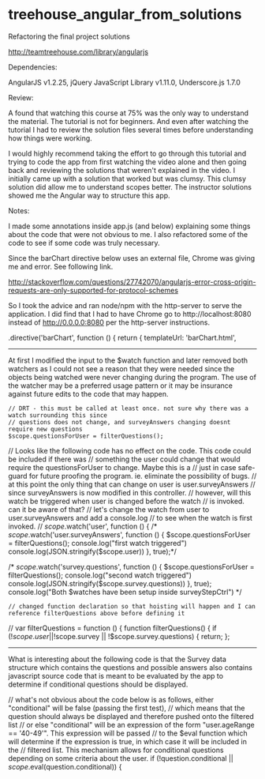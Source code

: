# treehouse_angular_from_solutions
Refactoring the final project solutions

http://teamtreehouse.com/library/angularjs

Dependencies:

AngularJS v1.2.25,
jQuery JavaScript Library v1.11.0,
Underscore.js 1.7.0

Review:

A found that watching this course at 75% was the only way to understand the material. The tutorial is not for beginners. And even after watching the tutorial I had to review the solution files several times before understanding how things were working.

I would highly recommend taking the effort to go through this tutorial and trying to code the app from first watching the video alone and then going back and reviewing the solutions that weren't explained in the video. I initially came up with a solution that worked but was clumsy. This clumsy solution did allow me to understand scopes better. The instructor solutions showed me the Angular way to structure this app.

Notes:

I made some annotations inside app.js (and below) explaining some things about the code that were not obvious to me. I also refactored some of the code to see if some code was truly necessary. 

Since the barChart directive below uses an external file, Chrome was giving me and error. See following link.

http://stackoverflow.com/questions/27742070/angularjs-error-cross-origin-requests-are-only-supported-for-protocol-schemes

So I took the advice and ran node/npm with the http-server to serve the application. I did find that I had to have Chrome go to http://localhost:8080 instead of http://0.0.0.0:8080 per the http-server instructions.

  .directive('barChart', function () {
    return {
      templateUrl: 'barChart.html',

*******************************************************************************************************

At first I modified the input to the $watch function and later removed both watchers as I could not see a reason that they were needed since the objects being watched were never changing during the program. The use of the watcher may be a preferred usage pattern or it may be insurance against future edits to the code that may happen.

    // DRT - this must be called at least once. not sure why there was a watch surrounding this since
    // questions does not change, and surveyAnswers changing doesnt require new questions
    $scope.questionsForUser = filterQuestions();

// Looks like the following code has no effect on the code. This code could be included if there was
// something the user could change that would require the questionsForUser to change. Maybe this is a
// just in case safe-guard for future proofing the program. ie. eliminate the possibility of bugs.
    // at this point the only thing that can change on user is user.surveyAnswers
    // since surveyAnswers is now modified in this controller.
    // however, will this watch be triggered when user is changed before the watch
    // is invoked. can it be aware of that?
    // let's change the watch from user to user.surveyAnswers and add a console.log
    // to see when the watch is first invoked.
//    $scope.$watch('user', function () {
 /*   $scope.$watch('user.surveyAnswers', function () {
      $scope.questionsForUser = filterQuestions();
      console.log("first watch triggered")
      console.log(JSON.stringify($scope.user))
    }, true);*/

/*
    $scope.$watch('survey.questions', function () {
      $scope.questionsForUser = filterQuestions();
      console.log("second watch triggered")
      console.log(JSON.stringify($scope.survey.questions))
    }, true);
    console.log("Both $watches have been setup inside surveyStepCtrl")
*/
    
    // changed function declaration so that hoisting will happen and I can reference filterQuestions above before defining it
//    var filterQuestions = function () {
    function filterQuestions() {
      if (!$scope.user || !$scope.survey || !$scope.survey.questions) {
        return;
      };

************************************************************************************************

What is interesting about the following code is that the Survey data structure which contains the questions and possible answers also contains javascript source code that is meant to be evaluated by the app to determine if conditional questions should be displayed.

// what's not obvious about the code below is as follows, either "conditional" will be false (passing the first test),
// which means that the question should always be displayed and therefore pushed onto the filtered list
// or else "conditional" will be an expression of the form  "user.ageRange == '40-49'". This expression will be passed
// to the $eval function which will determine if the expression is true, in which case it will be included in the
// filtered list. This mechanism allows for conditional questions depending on some criteria about the user.
if (!question.conditional || $scope.$eval(question.conditional)) {